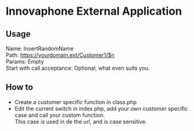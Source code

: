 # Innovaphone External Application


## Usage
Name: InsertRandomName <br/>
Path: https://yourdomain.ext/Customer1/$n <br/>
Params: Empty <br/>
Start with call acceptance: Optional, what even suits you.


## How to
* Create a customer specific function in class.php
* Edit the current switch in index.php, add your own customer specific case and call your custom function.<br/>
This case is used in de the url, and is case sensitive.
